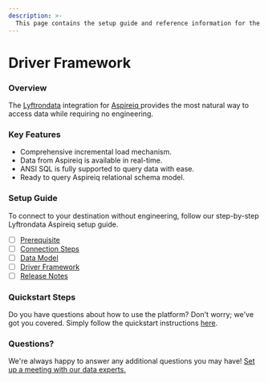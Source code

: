 ```yaml
---
description: >-
  This page contains the setup guide and reference information for the Aspireiq source connector.
---
```


# Driver Framework

### Overview

The [Lyftrondata](https://www.lyftrondata.com/) integration for [Aspireiq](https://www.lyftrondata.com/integration/aspireiq/)[ ](https://www.lyftrondata.com/integration/aspireiq/)provides the most natural way to access data while requiring no engineering.

### Key Features

* Comprehensive incremental load mechanism.
* Data from Aspireiq is available in real-time.&#x20;
* ANSI SQL is fully supported to query data with ease.
* Ready to query Aspireiq relational schema model.

### Setup Guide

To connect to your destination without engineering, follow our step-by-step Lyftrondata Aspireiq setup guide.

* [ ] [Prerequisite](../../marketing-analytics/aspireiq/prerequisite.md)
* [ ] [Connection Steps](../../marketing-analytics/aspireiq/connection-steps.md)
* [ ] [Data Model](../../marketing-analytics/aspireiq/data-model/)
* [ ] [Driver Framework](../../marketing-analytics/aspireiq/driver-framework/)
* [ ] [Release Notes](../../marketing-analytics/aspireiq/release-notes.md)

### Quickstart Steps

Do you have questions about how to use the platform? Don't worry; we've got you covered. Simply follow the quickstart instructions [here](../../../quickstart-steps.md).

### Questions? <a href="#questions" id="questions"></a>

We're always happy to answer any additional questions you may have! [Set up a meeting with our data experts.](https://www.lyftrondata.com/book-a-meeting/)


